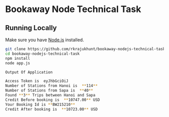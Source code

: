 # Bookaway Node Technical Task

## Running Locally

Make sure you have [Node.js](http://nodejs.org/) installed.

```sh
git clone https://github.com/rkrajukhunt/bookaway-nodejs-technical-task.git # or clone your own fork
cd bookaway-nodejs-technical-task
npm install
node app.js

Output Of Application

Access Token is  eyJhbGciOiJ
Number of Stations from Hanoi is  **114**
Number of Stations from Sapa is  **40**
Found **3** Trips between Hanoi and Sapa
Credit Before booking is  **10747.00** USD
Your Booking Id is **BW215210**
Credit After booking is  **10723.00** USD

```
